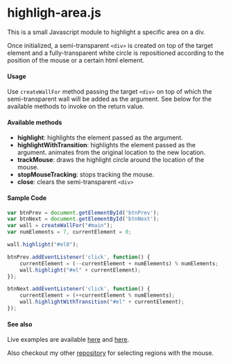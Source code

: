 # highligh-area.js

This is a small Javascript module to highlight a specific area on a div.

Once initialized, a semi-transparent ```<div>``` is created on top of the target element and a fully-transparent white circle is repositioned according to the position of the mouse or a certain html element.

#### Usage
Use ```createWallFor``` method passing the target ```<div>``` on top of which the semi-transparent wall will be added as the argument. See below for the available methods to invoke on the return value.

#### Available methods
* __highlight__: highlights the element passed as the argument.
* __highlightWithTransition__: highlights the element passed as the argument. animates from the original location to the new location.
* __trackMouse__: draws the highlight circle around the location of the mouse. 
* __stopMouseTracking__: stops tracking the mouse.
* __close__: clears the semi-transparent ```<div>```

#### Sample Code
```javascript
var btnPrev = document.getElementById('btnPrev');
var btnNext = document.getElementById('btnNext');
var wall = createWallFor("#main");
var numElements = 7, currentElement = 0;

wall.highlight("#el0");

btnPrev.addEventListener('click', function() {
    currentElement = (--currentElement + numElements) % numElements;
    wall.highlight("#el" + currentElement);
});

btnNext.addEventListener('click', function() {
    currentElement = (++currentElement % numElements);
    wall.highlightWithTransition("#el" + currentElement);
});
```

#### See also
Live examples are available [here](https://artsince.github.io/highlight-area/index.html) and [here](https://artsince.github.io/highlight-area/highlight-tracking.html).

Also checkout my other [repository](https://github.com/artsince/select-area.js) for selecting regions with the mouse.
